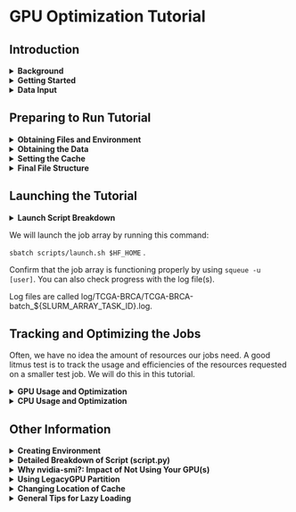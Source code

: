 # GPU Optimization Tutorial <!-- omit in toc -->

## **Introduction**

<details>
  <summary><b>Background</b></summary>
<br>
This tutorial is based off of Layaa’s script that splits whole slide images (.svs) into 256 x 256 tiles. Tiles are assessed and those with poor contrast and variation (aka likely background) are filtered out. Remaining tiles’ embeddings and coordinates are ran through the pretrained GigaPath model which will output slide-level embeddings. These embeddings along with the tile’s position are captured in a tsv for future processing. 
<br><br>
Layaa was running this script on 4 huge datasets, with each dataset containing ~ 1000-3000 images. Images were split into batches of five and each image was very big, with a height and width easily in the range of 15k to over 100k. 
<br><br>
This script was ran as an SBATCH job and each job was one batch of .svs images. Jobs were submitted using a job array. 
<br><br>
</details>

<details>
  <summary><b>Getting Started</b></summary>
<br>
This tutorial assumes you have conda and you have knowledge on how to pull from a Git repository. 

If you’re unsure, refer to: 

https://docs.conda.io/projects/conda/en/latest/user-guide/install/index.html

https://docs.github.com/en/get-started/using-git/getting-changes-from-a-remote-repository

</details>


<details>
  <summary><b>Data Input</b></summary>
<br>
For the purposes of this tutorial, we are using whole-slide images from breast cancer tissue samples. 

We have cropped images to a more manageable size of 15k x 15k pixels. 
We will be using 2 batches, with each batch consisting of 2 images to also demonstrate the utility of the job array. 

An example of what one image looks like is below: 

![image.png](assets/example.png)

</details>

## **Preparing to Run Tutorial**

<details>
  <summary><b>Obtaining Files and Environment</b></summary>
<br>
The steps are as follows: 

1. Pull all the files from the GPU Opt github: 

    ```
    git clone https://github.com/ohsu-cedar-comp-hub/GPUOptTutorial.git
    cd GPUOptTutorial
    ```

2. Confirm that your current working directory is the GPUOptTutorial directory. 
3. To simplify set up of the correct environment, I put the direct path to my environment in the launch script, `launch.sh` so no need to set it up yourself. 

<br>

TIP: Want to set up the environment for yourself? Move to **Creating Environment**. 
</details>


<details>
  <summary><b>Obtaining the Data</b></summary>
  <br>

Pull the data by creating a symbolic link. 

```
cd GPUOptTutorial
ln -s /home/exacloud/gscratch/CEDAR/chaoe/gpu_opt/TCGA-BRCA .
```

In the TCGA-BRCA folder, you'll have 3 folders:
- TCGA_BRCA-batch_1
- TCGA_BRCA-batch_2 
- TCGA_BRCA-batch_test

TCGA_BRCA-batch_1 and 2 contain 2 images of 15k x 15k pixels each and will be used for the main tutorial. 

TCGA_BRCA-batch_test contains 1 small image. 
This image will be used for a small test job in **Why nvidia-smi?: Impact of Not Using Your GPU(s)**. 


</details>

<details>
  <summary><b>Setting the Cache</b></summary>
<br>
With HuggingFace, you can specify the cache directory where you want your models to be stored. 
By default, it is on your head node which is NOT ideal as it results in slower loading time and also takes up more space in your head node which can lead to disk quota exceeded issues! 

As a result, we will do the following: 
1. Create a new cache directory in gscratch 
2. Set the full path of cache directory as the HF_HOME variable in your bashrc file. 

    ```
    cache=/home/exacloud/gscratch/CEDAR/[user]/[cache dir]
    mkdir -p "$cache"

    nano ~/.bashrc
        export HF_HOME=/home/exacloud/gscratch/CEDAR/[user]/[cache dir]

    source ~/.bashrc
    ```

TIP: Want to see more information regarding why I put HF cache in gscratch? Move to **Changing Location of Cache**


</details>

<details>
  <summary><b>Final File Structure </b></summary>
  <br>
Now, this is what your file structure should look like when you run 

```
cd GPUOptTutorial
tree
```

</details>


## **Launching the Tutorial**

<details>
  <summary><b>Launch Script Breakdown</b></summary>

Our launch script is titled `launch.sh`. We will use these already present sbatch parameters: 

```bash
#!/bin/bash
#SBATCH --partition gpu
#SBATCH --account CEDAR
#SBATCH --gres=gpu:a40:1    
#SBATCH --array=1-2%2
#SBATCH --cpus-per-task 1
#SBATCH --mem 20G
#SBATCH --time 1:00:00
#SBATCH --job-name gpu_opt_tut
```

Let's break these parameters down line by line: 
1. --partition gpu -> We are running on the gpu partition. 
2. --account CEDAR -> We are using the CEDAR account. 
3. --gres=gpu:a40:1 -> We are requesting 1 A40 GPU. It is good practice to specify which GPU we want as some partitions have mixed types of GPU. 
4. --array=1-2%2 -> We are setting up a job array. Syntax goes as follows: [# of total jobs]%[# of jobs ran in parallel]. In this case, we want 2 total jobs and both to run in parallel. 
5. --cpus-per-task 1 -> This is a simple task and we are also utilizing a GPU so 1 CPU should be enough. 
6. --mem 20G -> This is an arbitrary memory setting of 20 GB. 
7. --time 1:00:00 -> This is also an arbitrary timelimit setting of 1 hour. 
8. --job-name gpu_opt_tut -> We are setting a job name that is relevant and easy to remember if needed later. 


Inside the launch script, it calls the following: 

```bash 
eval "$(conda shell.bash hook)"
conda init
conda activate /home/exacloud/gscratch/CEDAR/chaoe/miniconda3/envs/gigapath

if [ -n "$1" ]; then
  CACHE_ARG="-c \"$1\""
else
  CACHE_ARG=""
fi

python scripts/script.py -id TCGA-BRCA/TCGA-BRCA-batch_${SLURM_ARRAY_TASK_ID} -hf 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 -lf log/TCGA-BRCA/TCGA-BRCA-batch_${SLURM_ARRAY_TASK_ID} -o results/ $CACHE_ARG
```

To quickly break this down: 
1. We are initializing conda for use in the current Bash shell session.
2. We are activating my conda environment using a direct path to my environment. 
4. We are running the script (script.py) with its required arguments:  

    The image directory (-id) is TCGA-BRCA/TCGA-BRCA-batch_${SLURM_ARRAY_TASK_ID}. We are using a job array, so there are two image directories we are running in parallel. 
    
    The hugging face token (-hf) is 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. 

    The path for the log files (-lf) is log/TCGA-BRCA/TCGA-BRCA-batch_${SLURM_ARRAY_TASK_ID}.log. 

    The output directory will be results/ . 

    The cache argument will be filled in if it is provided during launch of the shell script. From the above section, we have created a variable $HF_HOME for our new cache directory. 

TIP: Want a more detailed breakdown of what’s happening in script.py? Move to **Detailed Breakdown of Script (script.py)**. 

</details>


We will launch the job array by running this command: 

`sbatch scripts/launch.sh $HF_HOME` . 

Confirm that the job array is functioning properly by using `squeue -u [user]`. 
You can also check progress with the log file(s). 

Log files are called log/TCGA-BRCA/TCGA-BRCA-batch_${SLURM_ARRAY_TASK_ID}.log. 


## **Tracking and Optimizing the Jobs**

Often, we have no idea the amount of resources our jobs need. A good litmus test is to track the usage and efficiencies of the resources requested on a smaller test job. We will do this in this tutorial. 

<details>
  <summary><b>GPU Usage and Optimization </b></summary>
<br>
While your job is running, follow these steps to view your GPU usage. 

1. SSH into the compute node(s) your job is running on. Find what compute node(s) by looking at `squeue -u`. 

    ```
    ssh cnode-00-00 
    ```

2. Run nvidia-smi. I like to use watch to get real time updates as the job runs. 
    ```
    watch nvidia-smi
    ```

Refer to **Why nvidia-smi?: Impact of Not Using Your GPU(s)** to learn more and to see a test example of what happens when you don't use the GPU(s) you request. 


For example, this is what I saw when I did this a few minutes into my jobs: 

![image.png](assets/image2.png)

From a quick glance, we can confirm that we are using our GPU! We can tell that we are using CUDA, and that we are using the a40 GPU. 

Looking at GPU utilization, we can see the percentage of time the streaming multiprocessors (SMs) were running over a sampled time period. In this moment, 79% were used. 

Because the GPU utilization varies over a sampled time period and will change depending on what’s occurring in the job, this number should be taken with a grain of salt. The main focus is whether the GPU(s) is actually being used at all and if the GPU utilization is very low. 

If your GPU utilization is very low, that means that your GPU is not being fully utilized or is idle. 

There could be many causes behind this, but a common one is that the GPU is being bottlenecked by slow data loading. The utilization can also be bottlenecked by inefficient code, overloaded CPU(s) and/or memory limits. 

One solution that people default to is to increase the batch size to potentially improve your GPU optimization. I would approach that solution with caution however as that also increases the amount of data you will be loading in, so CPU optimization is also really important. 

TIP: Check if you have slow data loading by using the time module to track it! 

</details>

<details>
  <summary><b>CPU Usage and Optimization</b></summary>
<br>
As mentioned above, GPU efficiency is also heavily dependent on CPU efficiency and optimizing your CPUs are a lot easier! 
<br><br>
You can track the usage and efficiency of your CPU(s) from a past job using a handy SLURM job assessment tool that can be obtained here: https://github.com/ohsu-cedar-comp-hub/SlurmStats. 

This tool also displays time and memory efficiencies. 

This tool generates a report that allows you to check your CPU, memory and time efficiency. In the case of this tutorial, I got these stats back: 

![image.png](assets/image3.png)

So from the above, the requested 1 CPU was appropriate. The 20 GB memory requested was also appropriate. The only thing that could use a big change is the requested time limit since these jobs only took around 5 minutes. 

TIP: A good rule of thumb is to aim for > 50% efficiency! 

</details>

## **Other Information**

<details>
  <summary><b>Creating Environment</b></summary>
<br>
First, ensure you are starting this from an environment with python <= 3.12.2. 

Next, you will follow the install instructions from the gigapath github README. (https://github.com/prov-gigapath/prov-gigapath )

** NOTE: You do not need to install gigapath on a GPU node as stated in their README. Instead, perform the installation instructions on an interactive node. **

Then run this block of code below, making sure to install everything in the same gigapath environment.
You should be all set at this point! 


**BUT** if you run into a torch pip subprocess error such as this one:

```
Pip subprocess error:
error: subprocess-exited-with-error

× python [setup.py](http://setup.py/) egg_info did not run successfully.
│ exit code: 1
╰─> [8 lines of output]
Traceback (most recent call last):
File "<string>", line 2, in <module>
File "<pip-setuptools-caller>", line 35, in <module>
File "/tmp/pip-install-uns2lrhc/flash-attn_f3eee864c5924a33840bca034ff69402/setup.py", line 19, in <module>
import torch
File "/home/exacloud/gscratch/CEDAR/chaoe/miniconda3/envs/gigapath_testing_06_23/lib/python3.9/site-packages/torch/**init**.py", line 229, in <module>
from torch._C import *  # noqa: F403
ImportError: /home/exacloud/gscratch/CEDAR/chaoe/miniconda3/envs/gigapath_testing_06_23/lib/python3.9/site-packages/torch/lib/libtorch_cpu.so: undefined symbol: iJIT_NotifyEvent
[end of output]

note: This error originates from a subprocess, and is likely not a problem with pip.
error: metadata-generation-failed

× Encountered error while generating package metadata.
╰─> See above for output.

note: This is an issue with the package mentioned above, not pip.
hint: See above for details.

failed

CondaEnvException: Pip failed

```

You will need to uninstall and reinstall fresh torch modules and add in the packages that were missed.  


```
pip uninstall torch torchvision torchaudio
pip3 install torch torchvision torchaudio --index-url https://download.pytorch.org/whl/cu118

conda install anaconda::pandas
conda install conda-forge::timm
conda install anaconda::tifffile
pip install tiler

```

</details>

<details>
  <summary><b>Detailed Breakdown of Script (script.py)</b></summary>
<br>

**INPUT:** Path to Directory of Whole Slide Images (.svs), Hugging Face Token, Path to Log File, Path to Results Directory, Path to Cache Directory

    For each image in the image directory: 

        1. New ImageCropTileFilter object is created. 

        - Image is read in using Tifffile library.
        - Time taken to read image is printed to log file.
        - Obtain information of the cancer type, image file name, sub id etc from the image file name.

        2. Load the gigapath model using the hugging face token and the cache directory. 

        - Time taken to load model is printed to log file.
        - Explicitly set torch device to cuda.
        - Create an array of transformations to be applied later
            - resize image so shorter side is 256 pixels
            - crops a 224 x 224 square from image’s center
            - converts image into PyTorch tensor
            - normalizes RGB using predetermined mean and standard deviation

        3. Crop the image to ensure its dimensions are divisible by 256. 

        4. Tile the image into 256 x 256 tiles. 

        5. For each tile: 

            Record the tile’s position coordinates in the image. 

            Record the number of unique pixel values in the tile and their occurrences as array. 

            Calculate the 5th percentile and 50th percentile of pixel values. 

            Filter the tile based on if it’s likely to be background or if it has the tissue: 

            If likely tissue aka has lots of contrast, tile must pass these conditions: 

            - smallest unique pixel value < 135 (some dark pixels)
            - largest unique pixel value ≥ 255 (some bright pixels)
            - 5th percentile is < 162 and 50th percentile < 225 (not too bright/washed out)

            Tile marked as tissue is converted into PIL Image object. 

            Array of transformations is applied and tile becomes an RGB image. 

            Tile is ran through gigapath model. 

            The output (slide-level embeddings) and metadata of tile is saved to a dataframe in the results directory. 

            If likely background, tile is ignored and not saved. 

**OUTPUT:** Log File, Dataframe of Processed (Likely Tissue) Tiles 


</details>

<details>
  <summary><b>Why nvidia-smi?: Impact of Not Using Your GPU(s)</b></summary>
<br>
When running a job that requires a GPU, it is imperative to confirm that you are actually using your GPU(s)! 

Let's run a small test job where we won't use the GPU and see what happens! 

I've selected a very small test image with size of 2.5k x 2.5k as input so that this job can be ran in one sitting even without GPU. 

This image is in TCGA_BRCA-batch_test. 


![image.png](assets/image16.png)


Run the below: 

```
sbatch scripts/mini_error.sh $HF_HOME 

```
The launch script and the py script it calls ,`mini_script_error.py`, are identical to `launch.sh` and `script.py` except for one key line where the pytorch tensor is NOT explicitly switched to cuda. 
Now, do the following: 
1. Use `squeue -u [user]` to confirm that the job ran and to find the compute node its on. 
2. Do `ssh cnode-x-x` and then `watch nvidia-smi` to track GPU usage and see if GPU is being utilized.

I've included what I saw below! As you can see, no running processes were found and there was consistently 0% GPU utilization because the GPU was not being used. 

![image.png](assets/image4.png)

The job was still able to complete, it just took a lot longer than it would have! 

Let's compare by running this same image on the correct launch script and py script. 

To do so: 
1. Comment out the existing python call line and replace with 
    ```
    python scripts/script.py -id TCGA-BRCA/TCGA-BRCA-batch_test -hf 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 -lf log/TCGA-BRCA/TCGA-BRCA-batch_testing -o results/ $CACHE_ARG
    ```
2. Remobve the SBATCH job array parameter as we do not need a job array for this single image. 

3. Now run: 
    ```
    sbatch scripts/script.sh $HF_HOME 

    ```

Use the Slurm Stats Tool previously mentioned to compare the time elapsed! 

The job took around 4 1/2 minutes, while with GPU, it would have taken only 27 seconds! 

![image.png](assets/image5.png)

Since the job was so small and was still able to finish with only CPU, it may not have raised any suspicion that it wasn’t using GPU. But, it would have been a lot faster if it had! This is why it’s important to ensure that the resources we request are actually being used! 

If this small image was expanded back to its original whole slide image size, we can quickly see just how drastic the difference between using only the CPU and using both the CPU and GPU is! The difference is even more drastic if we imagine that we have a full dataset of this image to process! 

The full dataset consists of 622 batches of 5 images. These numbers were chosen to directly match the number of BRCA images Layaa had. 

![image.png](assets/image6.png)

This visual is under two assumptions: 

1. As the small image is expanded back, the computation time it takes increases proportionally to the new image size. 
2. All images in each batch and in the entire BRCA dataset are the same. 

While these assumptions result in a likely exaggerated CT (computation time), this visual still gives a good look at how drastic a 10x difference can be when you apply it to your real workflow. 

This difference was only 10x for this analysis but could  be a lot more depending on how busy the cluster is, what your analysis is and how big the data is!

It is highly recommended to use a small test job to start off with to test that the script runs and that the resources requested are being used!

</details>

<details>
  <summary><b>Using LegacyGPU Partition</b></summary>
<br>
Because this tutorial is not computationally intensive, I wanted to test the effect of using a less powerful gpu via the legacygpu partition. 

Below, is an output I see when I run `watch nvidia-smi`  . 

![image.png](assets/image7.png)

Remember that the GPU utilization is variable and dependent on where the job is at the moment, so the utilization needs to be taken with a grain of salt. 

From looking at the SLURM job assessment tool and using the time module to log the time for loading the data, and loading the model, we can see that the legacygpu partition does take ~2x longer. 

![image.png](assets/image8.png)

This is likely because legacygpu has older GPUs and older CPUs. We can compare the CPU versions below: 

![image.png](assets/image9.png)

![image.png](assets/image10.png)

Refer to the below table to learn more about the different gpu partitions and their specs. 

![image.png](assets/image11.png)

Because it does take a job longer to run on the legacygpu partition, I’d recommend using it for jobs that aren’t urgent and if the wait is too long for the gpu partition. 

Alternatively, it could be useful to start off running your job on the legacyGPU partition first, and then, if you get a CUDA out of memory error, you could move up to the a40 GPUs in the gpu partition. 

TIP: To check how busy these partitions are, use sinfo!

</details>

<details name="change-cache">
  <summary><b>Changing Location of Cache</b></summary>

<br>
The huggingface cache by default is present in your head node at /home/users/[yourname]/.cache/huggingface/hub. 

You can change where you want the cache to be when you first load in the model and I propose putting the cache in your gscratch. 

There are 2 main reasons: faster loading speed from gscratch and to prevent the cache from filling up your disk quota. 

I tested whether it truly provides faster loading speed by using the time module to track the loading difference. 

First from loading with the default, we can see that loading the model for the first time takes 53 seconds and then the second time it takes around 14 seconds. 

![image.png](assets/image12.png)

Loading with the cache directory in gscratch makes it a lot easier to access so now loading the model takes less than 20 seconds. 

![image.png](assets/image13.png)

We see a similar advantage with the legacygpu partition, although the advantage is less pronounced. 

Again, loading from the default takes almost a minute and a half the first time. In contrast, loading with the cache in gscratch takes a little more than a minute the first time. 

![image.png](assets/image14.png)

![image.png](assets/image15.png)

NOTE: Take the time saved here with a grain of salt. How much faster it is to load on gscratch is heavily dependent on how busy the head node is at a given time. The busier the head node is, the longer it takes to load, and so loading on gscratch can be a lot faster in comparison. 

Nonetheless, gscratch is a space dedicated for fast loading and access of data, so it’s good practice to put your HF cache here. 

</details>


<details>
  <summary><b>General Tips for Lazy Loading</b></summary>
<br>
Depending on the project and the data used, you can speed up the data loading. 

For images, if you already know the coordinates of the portions you need, you can load in just the portions of the images you need rather than the entire image. To find the coordinates, you can use software like ImageJ to load the image first. 

For example, if you have the polygon coordinates of the gland of interest, you can create a bounding box and that will be the portion of the image you load in. 

In general, it is best for images to be saved as .ome.tiff as this format saves the image as multiple blocks and is therefore easier to lazy load. 

Other good file formats are .h5 and .anndata.


</details>